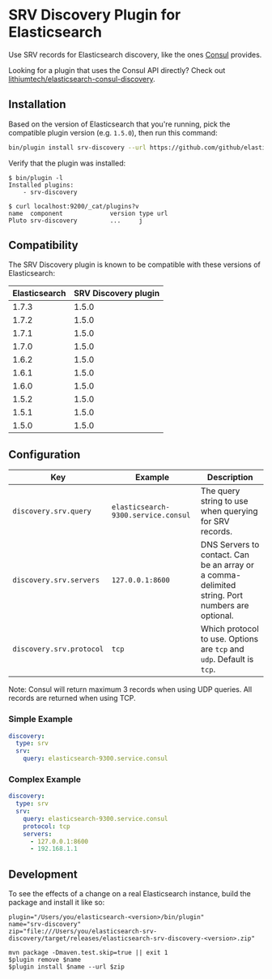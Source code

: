 SRV Discovery Plugin for Elasticsearch
======================================

Use SRV records for Elasticsearch discovery, like the ones
[Consul](https://consul.io) provides.

Looking for a plugin that uses the Consul API directly? Check out
[lithiumtech/elasticsearch-consul-discovery](https://github.com/lithiumtech/elasticsearch-consul-discovery).

## Installation

Based on the version of Elasticsearch that you're running, pick the compatible plugin version (e.g. `1.5.0`), then run this command:

```bash
bin/plugin install srv-discovery --url https://github.com/github/elasticsearch-srv-discovery/releases/download/1.5.0/elasticsearch-srv-discovery-1.5.0.zip
```

Verify that the plugin was installed:

```
$ bin/plugin -l
Installed plugins:
    - srv-discovery

$ curl localhost:9200/_cat/plugins?v
name  component             version type url
Pluto srv-discovery         ...     j
```

## Compatibility

The SRV Discovery plugin is known to be compatible with these versions of Elasticsearch:

Elasticsearch|SRV Discovery plugin
---|---
1.7.3|1.5.0
1.7.2|1.5.0
1.7.1|1.5.0
1.7.0|1.5.0
1.6.2|1.5.0
1.6.1|1.5.0
1.6.0|1.5.0
1.5.2|1.5.0
1.5.1|1.5.0
1.5.0|1.5.0

## Configuration

Key|Example|Description
---|---|---
`discovery.srv.query`|`elasticsearch-9300.service.consul`|The query string to use when querying for SRV records.
`discovery.srv.servers`|`127.0.0.1:8600`|DNS Servers to contact. Can be an array or a comma-delimited string. Port numbers are optional.
`discovery.srv.protocol`|`tcp`|Which protocol to use. Options are `tcp` and `udp`. Default is `tcp`.

Note: Consul will return maximum 3 records when using UDP queries. All records are returned when using TCP.

### Simple Example
```yaml
discovery:
  type: srv
  srv:
    query: elasticsearch-9300.service.consul
```

### Complex Example
```yaml
discovery:
  type: srv
  srv:
    query: elasticsearch-9300.service.consul
    protocol: tcp
    servers:
      - 127.0.0.1:8600
      - 192.168.1.1
```

## Development

To see the effects of a change on a real Elasticsearch instance, build the package and install it like so:

```
plugin="/Users/you/elasticsearch-<version>/bin/plugin"
name="srv-discovery"
zip="file:///Users/you/elasticsearch-srv-discovery/target/releases/elasticsearch-srv-discovery-<version>.zip"

mvn package -Dmaven.test.skip=true || exit 1
$plugin remove $name
$plugin install $name --url $zip
```
